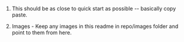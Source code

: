 

1. This should be as close to quick start as possible -- basically copy paste.

2. Images - Keep any images in this readme in repo/images folder and point to them from here.